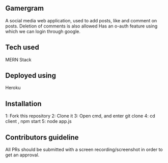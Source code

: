 ## Gamergram

A social media web application, used to add posts, like and comment on posts.
Deletion of comments is also allowed
Has an o-auth feature using which we can login through google.

## Tech used

MERN Stack

## Deployed using

Heroku

## Installation

1: Fork this repository
2: Clone it
3: Open cmd, and enter git clone <cloned repo name>
4: cd client , npm start
5: node app.js


## Contributors guideline

All PRs should be submitted with a screen recording/screenshot in order to get an approval.


